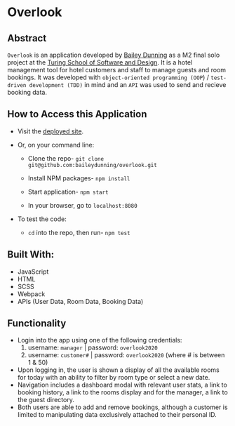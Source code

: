 # Overlook

## Abstract

`Overlook` is an application developed by [Bailey Dunning](https://github.com/baileydunning) as a M2 final solo project at the [Turing School of Software and Design](https://turing.io/). It is a hotel management tool for hotel customers and staff to manage guests and room bookings. It was developed with `object-oriented programming (OOP`) / `test-driven development (TDD)` in mind and an `API` was used to send and recieve booking data.

## How to Access this Application

- Visit the [deployed site](https://kncaputo.github.io/fitlit-refactor-tractor/).

- Or, on your command line:

  + Clone the repo- `git clone git@github.com:baileydunning/overlook.git`

  + Install NPM packages- `npm install`

  + Start application- `npm start`

  + In your browser, go to `localhost:8080`

- To test the code:

  - `cd`  into the repo, then run- `npm test`

## Built With:

- JavaScript
- HTML
- SCSS
- Webpack
- APIs (User Data, Room Data, Booking Data)

## Functionality

+ Login into the app using one of the following credentials:
  1. username: `manager` | password: `overlook2020`
  2. username: `customer#` | password: `overlook2020` (where # is between 1 & 50)
+ Upon logging in, the user is shown a display of all the available rooms for today with an ability to filter by room type or select a new date.
+ Navigation includes a dashboard modal with relevant user stats, a link to booking history, a link to the rooms display and for the manager, a link to the guest directory.
+ Both users are able to add and remove bookings, although a customer is limited to manipulating data exclusively attached to their personal ID.
